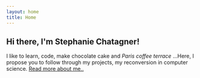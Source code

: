 ```yaml
---
layout: home
title: Home
---
```


<div class="blurb">
	<h2>Hi there, I'm Stephanie Chatagner!</h2>
	<p>I like to learn, code, make chocolate cake and  <em>Paris coffee terrace</em> ...Here, I propose you to follow through my projects, my reconversion in computer science. <a href="/about">Read more about me..</a></p>
</div><!-- /.blurb -->